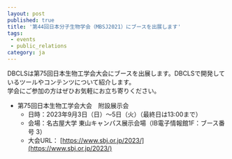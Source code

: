 ```yaml
---
layout: post
published: true
title: '第44回日本分子生物学会（MBSJ2021）にブースを出展します'
tags:
 - events
 - public_relations
category: ja
---
```

DBCLSは第75回日本生物工学会大会にブースを出展します。DBCLSで開発しているツールやコンテンツについて紹介します。<br/>
学会にご参加の方はぜひお気軽にお立ち寄りください。


- 第75回日本生物工学会大会　附設展示会
  - 日時：2023年9月3日（日）～5日（火）（最終日は13:00まで）　　　
  - 会場：名古屋大学 東山キャンパス展示会場（IB電子情報館1F：ブース番号 3）
  - 大会URL： [https://www.sbj.or.jp/2023/](https://www.sbj.or.jp/2023/)
